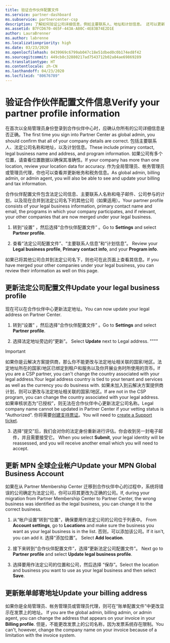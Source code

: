 ```yaml
---
title: 验证合作伙伴配置文件
ms.service: partner-dashboard
ms.subservice: partnercenter-csp
description: 了解如何验证公司详细信息，例如主要联系人、地址和计划信息。 还可以更新法律和帐单地址。
ms.assetid: B7FCD670-465F-443A-A80C-4E83B74E2D1E
author: LauraBrenner
ms.author: labrenne
ms.localizationpriority: high
ms.date: 03/23/2020
ms.openlocfilehash: 0439969c6799ab047c18e51dbed0c0b174ed8f42
ms.sourcegitcommit: 449cb8c32880217ad7543712b02a84ae69869289
ms.translationtype: HT
ms.contentlocale: zh-CN
ms.lasthandoff: 04/23/2020
ms.locfileid: "80676789"
---
```

# <a name="verify-your-partner-profile-information"></a><span data-ttu-id="b39a0-104">验证合作伙伴配置文件信息</span><span class="sxs-lookup"><span data-stu-id="b39a0-104">Verify your partner profile information</span></span>

<span data-ttu-id="b39a0-105">在首次以全局管理员身份登录到合作伙伴中心时，应确认你所有的公司详细信息是否正确。</span><span class="sxs-lookup"><span data-stu-id="b39a0-105">The first time you sign into Partner Center as global admin, you should confirm that all of your company details are correct.</span></span> <span data-ttu-id="b39a0-106">包括主要联系人、法定公司名称和地址，以及计划信息。</span><span class="sxs-lookup"><span data-stu-id="b39a0-106">These include primary contact, legal business name and address, and program information.</span></span> <span data-ttu-id="b39a0-107">如果公司有多个位置，请查看位置数据以确保其准确性。</span><span class="sxs-lookup"><span data-stu-id="b39a0-107">If your company has more than one location, review your location data for accuracy.</span></span> <span data-ttu-id="b39a0-108">作为全局管理员、帐务管理员或管理员代理，你也可以查看并更新帐务和税务信息。</span><span class="sxs-lookup"><span data-stu-id="b39a0-108">As global admin, billing admin, or admin agent, you will also be able to see and update your billing and tax information.</span></span>

<span data-ttu-id="b39a0-109">合作伙伴配置文件包含法定公司信息、主要联系人名称和电子邮件、公司参与的计划，以及现在合并到法定公司名下的其他公司（如果适用）。</span><span class="sxs-lookup"><span data-stu-id="b39a0-109">Your partner profile consists of your legal business information, primary contact name and email, the programs in which your company participates, and if relevant, your other companies that are now merged under your legal business.</span></span>

1. <span data-ttu-id="b39a0-110">转到“设置”  ，然后选择“合作伙伴配置文件”  。</span><span class="sxs-lookup"><span data-stu-id="b39a0-110">Go to **Settings** and select **Partner profile**.</span></span>

2. <span data-ttu-id="b39a0-111">查看“法定公司配置文件”、“主要联系人信息”和“计划信息”。   </span><span class="sxs-lookup"><span data-stu-id="b39a0-111">Review your **Legal business profile**, **Primary contact info**, and your **Program info**.</span></span>

<span data-ttu-id="b39a0-112">如果已将其他公司合并到法定公司名下，则也可在此页面上查看其信息。</span><span class="sxs-lookup"><span data-stu-id="b39a0-112">If you have merged your other companies under your legal business, you can review their information as well on this page.</span></span>

## <a name="update-your-legal-business-profile"></a><span data-ttu-id="b39a0-113">更新法定公司配置文件</span><span class="sxs-lookup"><span data-stu-id="b39a0-113">Update your legal business profile</span></span>

<span data-ttu-id="b39a0-114">现在可以在合作伙伴中心更新法定地址。</span><span class="sxs-lookup"><span data-stu-id="b39a0-114">You can now update your legal address on Partner Center.</span></span>

1. <span data-ttu-id="b39a0-115">转到“设置”  ，然后选择“合作伙伴配置文件”  。</span><span class="sxs-lookup"><span data-stu-id="b39a0-115">Go to **Settings** and select **Partner profile**.</span></span> 

2. <span data-ttu-id="b39a0-116">选择法定地址旁边的“更新”。 </span><span class="sxs-lookup"><span data-stu-id="b39a0-116">Select **Update** next to Legal address.</span></span> <span data-ttu-id="b39a0-117">""</span><span class="sxs-lookup"><span data-stu-id="b39a0-117">""</span></span>

>[!Important]
><span data-ttu-id="b39a0-118">如果你是云解决方案提供商，那么你不能更改与法定地址相关联的国家/地区。法定地址所在的国家/地区已绑定到租户和服务以及你开展业务时所使用的货币。</span><span class="sxs-lookup"><span data-stu-id="b39a0-118">If you are a CSP partner, you can't change the country associated with your legal address.Your legal address country is tied to your tenant and services as well as the currency you do business with.</span></span> <span data-ttu-id="b39a0-119">如果未加入到云解决方案提供商计划，则可以更改与法定地址相关联的国家/地区。</span><span class="sxs-lookup"><span data-stu-id="b39a0-119">If are not in the CSP program, you can change the country associated with your legal address.</span></span> <span data-ttu-id="b39a0-120">如果审核状态为“已授权”，则无法在合作伙伴中心更新法定公司名称。</span><span class="sxs-lookup"><span data-stu-id="b39a0-120">Legal company name cannot be updated in Partner Center if your vetting status is "Authorized".</span></span> <span data-ttu-id="b39a0-121">你将需要[创建支持票证](https://partner.microsoft.com/en-US/dashboard/support/csp/servicerequests/create?stage=2&topicid=eb74583c-61b3-2124-bffc-00920e0ae772)。</span><span class="sxs-lookup"><span data-stu-id="b39a0-121">You will need to [create a Support ticket](https://partner.microsoft.com/en-US/dashboard/support/csp/servicerequests/create?stage=2&topicid=eb74583c-61b3-2124-bffc-00920e0ae772).</span></span>

3. <span data-ttu-id="b39a0-122">选择“提交”后，我们会对你的法定身份重新进行评估。你会收到另一封电子邮件，并且需要接受它。 </span><span class="sxs-lookup"><span data-stu-id="b39a0-122">When you select **Submit**, your legal identity will be reassessed, and you will receive another email which you will need to accept.</span></span>

## <a name="update-your-mpn-global-business-account"></a><span data-ttu-id="b39a0-123">更新 MPN 全球企业帐户</span><span class="sxs-lookup"><span data-stu-id="b39a0-123">Update your MPN Global Business Account</span></span>

<span data-ttu-id="b39a0-124">如果在从 Partner Membership Center 迁移到合作伙伴中心的过程中，系统将错误的公司确定为法定公司，你可以将其更改为正确的公司。</span><span class="sxs-lookup"><span data-stu-id="b39a0-124">If, during your migration from Partner Membership Center to Partner Center, the wrong business was identified as the legal business, you can change it to the correct business.</span></span>

1. <span data-ttu-id="b39a0-125">从“帐户设置”转到“位置”，确保要用作法定公司的公司位于列表中。  </span><span class="sxs-lookup"><span data-stu-id="b39a0-125">From **Account settings**, go to **Locations** and make sure the business you want as your legal business is in the list.</span></span> <span data-ttu-id="b39a0-126">否则，可以添加该公司。</span><span class="sxs-lookup"><span data-stu-id="b39a0-126">If it isn't, you can add it.</span></span> <span data-ttu-id="b39a0-127">选择“添加位置”。 </span><span class="sxs-lookup"><span data-stu-id="b39a0-127">Select **Add location**.</span></span>

2. <span data-ttu-id="b39a0-128">接下来转到“合作伙伴配置文件”，选择“更新法定公司配置文件”。  </span><span class="sxs-lookup"><span data-stu-id="b39a0-128">Next go to **Partner profile** and select **Update legal business profile**.</span></span>

3. <span data-ttu-id="b39a0-129">选择要用作法定公司的位置和公司，然后选择  “保存”。</span><span class="sxs-lookup"><span data-stu-id="b39a0-129">Select the location and business you want to use as your legal business and then select **Save**.</span></span>

## <a name="update-your-billing-address"></a><span data-ttu-id="b39a0-130">更新账单邮寄地址</span><span class="sxs-lookup"><span data-stu-id="b39a0-130">Update your billing address</span></span>

<span data-ttu-id="b39a0-131">如果你是全局管理员、帐务管理员或管理员代理，则可在“账单配置文件”中更改显示在发票上的地址。 </span><span class="sxs-lookup"><span data-stu-id="b39a0-131">If you are the global admin, billing admin, or admin agent, you can change the address that appears on your invoice in your **Billing profile**.</span></span> <span data-ttu-id="b39a0-132">但是，不能更改发票上的公司名称，因为发票系统存在限制。</span><span class="sxs-lookup"><span data-stu-id="b39a0-132">You can't, however, change the company name on your invoice because of a limitation with the invoice system.</span></span>

 


